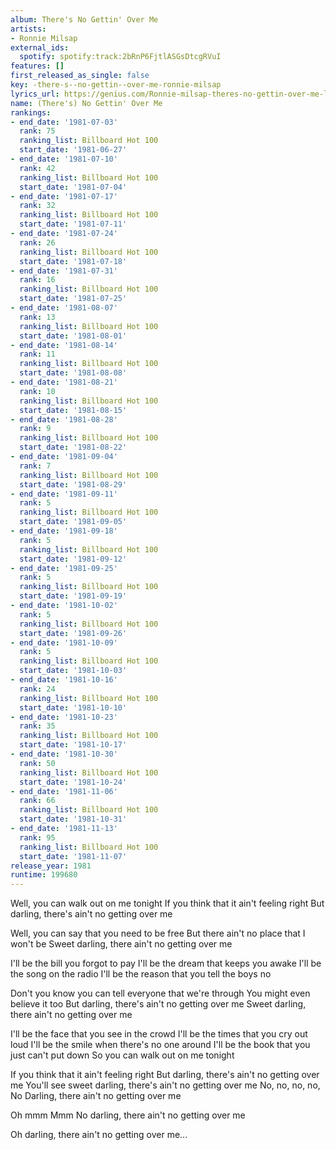 ```yaml
---
album: There's No Gettin' Over Me
artists:
- Ronnie Milsap
external_ids:
  spotify: spotify:track:2bRnP6FjtlASGsDtcgRVuI
features: []
first_released_as_single: false
key: -there-s--no-gettin--over-me-ronnie-milsap
lyrics_url: https://genius.com/Ronnie-milsap-theres-no-gettin-over-me-lyrics
name: (There's) No Gettin' Over Me
rankings:
- end_date: '1981-07-03'
  rank: 75
  ranking_list: Billboard Hot 100
  start_date: '1981-06-27'
- end_date: '1981-07-10'
  rank: 42
  ranking_list: Billboard Hot 100
  start_date: '1981-07-04'
- end_date: '1981-07-17'
  rank: 32
  ranking_list: Billboard Hot 100
  start_date: '1981-07-11'
- end_date: '1981-07-24'
  rank: 26
  ranking_list: Billboard Hot 100
  start_date: '1981-07-18'
- end_date: '1981-07-31'
  rank: 16
  ranking_list: Billboard Hot 100
  start_date: '1981-07-25'
- end_date: '1981-08-07'
  rank: 13
  ranking_list: Billboard Hot 100
  start_date: '1981-08-01'
- end_date: '1981-08-14'
  rank: 11
  ranking_list: Billboard Hot 100
  start_date: '1981-08-08'
- end_date: '1981-08-21'
  rank: 10
  ranking_list: Billboard Hot 100
  start_date: '1981-08-15'
- end_date: '1981-08-28'
  rank: 9
  ranking_list: Billboard Hot 100
  start_date: '1981-08-22'
- end_date: '1981-09-04'
  rank: 7
  ranking_list: Billboard Hot 100
  start_date: '1981-08-29'
- end_date: '1981-09-11'
  rank: 5
  ranking_list: Billboard Hot 100
  start_date: '1981-09-05'
- end_date: '1981-09-18'
  rank: 5
  ranking_list: Billboard Hot 100
  start_date: '1981-09-12'
- end_date: '1981-09-25'
  rank: 5
  ranking_list: Billboard Hot 100
  start_date: '1981-09-19'
- end_date: '1981-10-02'
  rank: 5
  ranking_list: Billboard Hot 100
  start_date: '1981-09-26'
- end_date: '1981-10-09'
  rank: 5
  ranking_list: Billboard Hot 100
  start_date: '1981-10-03'
- end_date: '1981-10-16'
  rank: 24
  ranking_list: Billboard Hot 100
  start_date: '1981-10-10'
- end_date: '1981-10-23'
  rank: 35
  ranking_list: Billboard Hot 100
  start_date: '1981-10-17'
- end_date: '1981-10-30'
  rank: 50
  ranking_list: Billboard Hot 100
  start_date: '1981-10-24'
- end_date: '1981-11-06'
  rank: 66
  ranking_list: Billboard Hot 100
  start_date: '1981-10-31'
- end_date: '1981-11-13'
  rank: 95
  ranking_list: Billboard Hot 100
  start_date: '1981-11-07'
release_year: 1981
runtime: 199680
---
```

Well, you can walk out on me tonight
If you think that it ain't feeling right
But darling, there's ain't no getting over me

Well, you can say that you need to be free
But there ain't no place that I won't be
Sweet darling, there ain't no getting over me

I'll be the bill you forgot to pay
I'll be the dream that keeps you awake
I'll be the song on the radio
I'll be the reason that you tell the boys no

Don't you know you can tell everyone that we're through
You might even believe it too
But darling, there's ain't no getting over me
Sweet darling, there ain't no getting over me

I'll be the face that you see in the crowd
I'll be the times that you cry out loud
I'll be the smile when there's no one around
I'll be the book that you just can't put down
So you can walk out on me tonight

If you think that it ain't feeling right
But darling, there's ain't no getting over me
You'll see sweet darling, there's ain't no getting over me
No, no, no, no, No Darling, there ain't no getting over me

Oh mmm
Mmm No darling, there ain't no getting over me

Oh darling, there ain't no getting over me...
